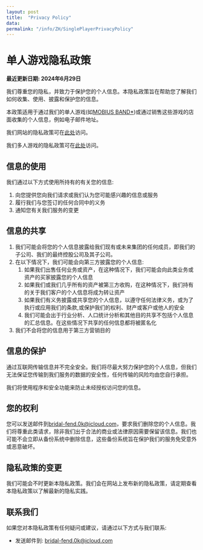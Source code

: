 ```yaml
---
layout: post
title:  "Privacy Policy"
data:
permalink: "/info/ZH/SinglePlayerPrivacyPolicy"
---
```


# 单人游戏隐私政策

**最近更新日期: 2024年6月29日**

我们尊重您的隐私，并致力于保护您的个人信息。本隐私政策旨在帮助您了解我们如何收集、使用、披露和保护您的信息。

本政策适用于通过我们的单人游戏(如[MOBIUS BAND*]({{site.url}}/games/MobiusBand))或通过销售这些游戏的店面收集的个人信息，例如电子邮件地址。

我们网站的隐私政策可在[此处]({{site.url}}/info/ZH/PrivacyPolicy)访问。

我们多人游戏的隐私政策可在[此处]({{site.url}}/info/ZH/MultiPlayerPrivacyPolicy)访问。

## 信息的使用

我们通过以下方式使用所持有的有关您的信息:

1. 向您提供您向我们请求或我们认为您可能感兴趣的信息或服务
2. 履行我们与您签订的任何合同中的义务
3. 通知您有关我们服务的变更

## 信息的共享

1. 我们可能会将您的个人信息披露给我们现有或未来集团的任何成员，即我们的子公司、我们的最终控股公司及其子公司。
2. 在以下情况下，我们可能会向第三方披露您的个人信息:
   1. 如果我们出售任何业务或资产，在这种情况下，我们可能会向此类业务或资产的买家披露您的个人信息
   2. 如果我们或我们几乎所有的资产被第三方收购，在这种情况下，我们持有的关于我们客户的个人信息将成为转让资产
   3. 如果我们有义务披露或共享您的个人信息，以遵守任何法律义务，或为了执行或应用我们的条款,或保护我们的权利、财产或客户或他人的安全
   4. 我们可能会出于行业分析、人口统计分析和其他目的共享不包括个人信息的汇总信息。在这些情况下共享的任何信息都将被匿名化
3. 我们不会将您的信息用于第三方营销目的

## 信息的保护

通过互联网传输信息并不完全安全。我们将尽最大努力保护您的个人信息，但我们无法保证您传输到我们服务的数据的安全性，任何传输的风险均由您自行承担。

我们将使用程序和安全功能来防止未经授权访问您的信息。

## 您的权利

您可以发送邮件到<bridal-fend.0k@icloud.com>，要求我们删除您的个人信息。我们将尊重此类请求，除非我们出于合法的商业或法律原因需要保留该信息。我们也可能不会立即从备份系统中删除信息，这些备份系统旨在保护我们的服务免受意外或恶意破坏。

## 隐私政策的变更

我们可能会不时更新本隐私政策。我们会在网站上发布新的隐私政策，请定期查看本隐私政策以了解最新的隐私实践。

## 联系我们

如果您对本隐私政策有任何疑问或建议，请通过以下方式与我们联系:

- 发送邮件到: <bridal-fend.0k@icloud.com>
